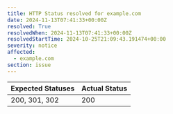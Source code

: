 ```yaml
---
title: HTTP Status resolved for example.com
date: 2024-11-13T07:41:33+00:00Z
resolved: True
resolvedWhen: 2024-11-13T07:41:33+00:00Z
resolvedStartTime: 2024-10-25T21:09:43.191474+00:00
severity: notice
affected:
  - example.com
section: issue
---
```


| Expected Statuses | Actual Status  |
|-------------------|----------------|
| 200, 301, 302 | 200 |
